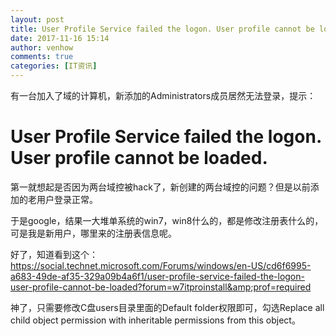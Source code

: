 ```yaml
---
layout: post
title: User Profile Service failed the logon. User profile cannot be loaded.
date: 2017-11-16 15:14
author: venhow
comments: true
categories: [IT资讯]
---
```

有一台加入了域的计算机，新添加的Administrators成员居然无法登录，提示：

<h1>User Profile Service failed the logon. User profile cannot be loaded.</h1>

第一就想起是否因为两台域控被hack了，新创建的两台域控的问题？但是以前添加的老用户登录正常。

于是google，结果一大堆单系统的win7，win8什么的，都是修改注册表什么的，可是我是新用户，哪里来的注册表信息呢。

好了，知道看到这个：https://social.technet.microsoft.com/Forums/windows/en-US/cd6f6995-a683-49de-af35-329a09b4a6f1/user-profile-service-failed-the-logon-user-profile-cannot-be-loaded?forum=w7itproinstall&amp;prof=required

神了，只需要修改C盘users目录里面的Default folder权限即可，勾选Replace all child object permission with inheritable permissions from this object。
